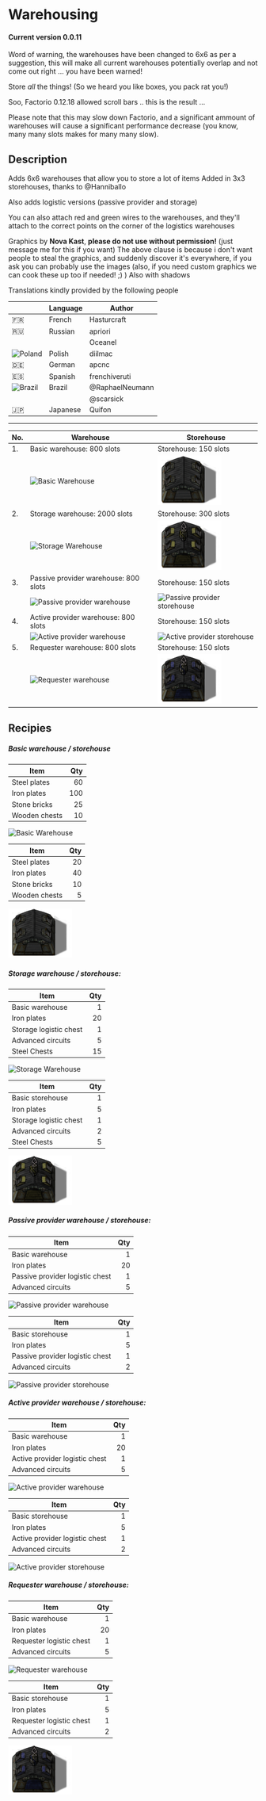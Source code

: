 Warehousing
===
#### Current version 0.0.11

Word of warning, the warehouses have been changed to 6x6 as per a suggestion, this will make all current warehouses potentially overlap and not come out right ... you have been warned!

Store _all_ the things! (So we heard you like boxes, you pack rat you!)

Soo, Factorio 0.12.18 allowed scroll bars .. this is the result ...

Please note that this may slow down Factorio, and a significant ammount of warehouses will cause a significant performance decrease (you know, many many slots makes for many many slow).

Description
---
Adds 6x6 warehouses that allow you to store a lot of items
Added in 3x3 storehouses, thanks to @Hanniballo

Also adds logistic versions (passive provider and storage)

You can also attach red and green wires to the warehouses, and they'll attach to the correct points on the corner of the logistics warehouses

Graphics by **Nova Kast**, **please do not use without permission!** (just message me for this if you want)
The above clause is because i don't want people to steal the graphics, and suddenly discover it's everywhere, if you ask you can probably use the images (also, if you need custom graphics we can cook these up too if needed! ;) )
Also with shadows

Translations kindly provided by the following people

&nbsp;|Language|Author
----|--------|------
:fr:|French|Hasturcraft
:ru:|Russian|apriori
&nbsp;||Oceanel
![Poland][pl]|Polish|diilmac
:de:|German|apcnc
:es:|Spanish|frenchiveruti
![Brazil][br]|Brazil|@RaphaelNeumann
&nbsp;||@scarsick
:jp:|Japanese|Quifon

---
No.|Warehouse|Storehouse
-|-|-
1.|Basic warehouse: 800 slots|Storehouse: 150 slots
&nbsp;|![Basic Warehouse][warehouse-basic]|![Basic Storehouse][storehouse-basic]
2.|Storage warehouse: 2000 slots|Storehouse: 300 slots
&nbsp;|![Storage Warehouse][warehouse-storage]|![Storage Storehouse][storehouse-storage]
3.|Passive provider warehouse: 800 slots|Storehouse: 150 slots
&nbsp;|![Passive provider warehouse][warehouse-passive-provider]|![Passive provider storehouse][storehouse-passive-provider]
4.|Active provider warehouse: 800 slots|Storehouse: 150 slots
&nbsp;|![Active provider warehouse][warehouse-active-provider]|![Active provider storehouse][storehouse-active-provider]
5.|Requester warehouse: 800 slots|Storehouse: 150 slots
&nbsp;|![Requester warehouse][warehouse-requester]|![Requester warehouse][storehouse-requester]

Recipies
---
    
##### Basic warehouse / storehouse

Item|Qty
---|---:
Steel plates | 60
Iron plates | 100
Stone bricks | 25
Wooden chests | 10
![Basic Warehouse][warehouse-basic]

Item|Qty
---|---:
Steel plates | 20
Iron plates | 40
Stone bricks | 10
Wooden chests | 5
![Basic Storehouse][storehouse-basic]


##### Storage warehouse / storehouse:
Item|Qty
---|---:
Basic warehouse|1
Iron plates|20
Storage logistic chest|1
Advanced circuits|5
Steel Chests|15
![Storage Warehouse][warehouse-storage]

Item|Qty
---|---:
Basic storehouse|1
Iron plates|5
Storage logistic chest|1
Advanced circuits|2
Steel Chests|5
![Storage Storehouse][storehouse-storage]

##### Passive provider warehouse / storehouse:
Item|Qty
---|---:
Basic warehouse|1
Iron plates|20
Passive provider logistic chest|1
Advanced circuits|5
![Passive provider warehouse][warehouse-passive-provider]

Item|Qty
---|---:
Basic storehouse|1
Iron plates|5
Passive provider logistic chest|1
Advanced circuits|2
![Passive provider storehouse][storehouse-passive-provider]

##### Active provider warehouse / storehouse:
Item|Qty
---|---:
Basic warehouse|1
Iron plates|20
Active provider logistic chest|1
Advanced circuits|5
![Active provider warehouse][warehouse-active-provider]

Item|Qty
---|---:
Basic storehouse|1
Iron plates|5
Active provider logistic chest|1
Advanced circuits|2
![Active provider storehouse][storehouse-active-provider]

##### Requester warehouse / storehouse:
Item|Qty
---|---:
Basic warehouse|1
Iron plates|20
Requester logistic chest|1
Advanced circuits|5
![Requester warehouse][warehouse-requester]

Item|Qty
---|---:
Basic storehouse|1
Iron plates|5
Requester logistic chest|1
Advanced circuits|2
![Requester storehouse][storehouse-requester]

[warehouse-basic]:https://raw.githubusercontent.com/Anoyomouse/Warehousing/master/graphics/entity/warehouse-basic-shadow.png
[warehouse-storage]:https://raw.githubusercontent.com/Anoyomouse/Warehousing/master/graphics/entity/warehouse-storage-shadow.png
[warehouse-passive-provider]:https://raw.githubusercontent.com/Anoyomouse/Warehousing/master/graphics/entity/warehouse-passive-provider-shadow.png
[warehouse-active-provider]:https://raw.githubusercontent.com/Anoyomouse/Warehousing/master/graphics/entity/warehouse-active-provider-shadow.png
[warehouse-requester]:https://raw.githubusercontent.com/Anoyomouse/Warehousing/master/graphics/entity/warehouse-requester-shadow.png

[storehouse-basic]:https://raw.githubusercontent.com/Anoyomouse/Warehousing/master/graphics/entity/storehouse-basic.png
[storehouse-storage]:https://raw.githubusercontent.com/Anoyomouse/Warehousing/master/graphics/entity/storehouse-storage.png
[storehouse-passive-provider]:https://raw.githubusercontent.com/Anoyomouse/Warehousing/master/graphics/entity/storehouse-passive-provider.png
[storehouse-active-provider]:https://raw.githubusercontent.com/Anoyomouse/Warehousing/master/graphics/entity/storehouse-active-provider.png
[storehouse-requester]:https://raw.githubusercontent.com/Anoyomouse/Warehousing/master/graphics/entity/storehouse-requester.png
[br]:https://raw.githubusercontent.com/stevenrskelton/flag-icon/master/png/16/country-4x3/br.png
[pl]:https://raw.githubusercontent.com/stevenrskelton/flag-icon/master/png/16/country-4x3/pl.png
